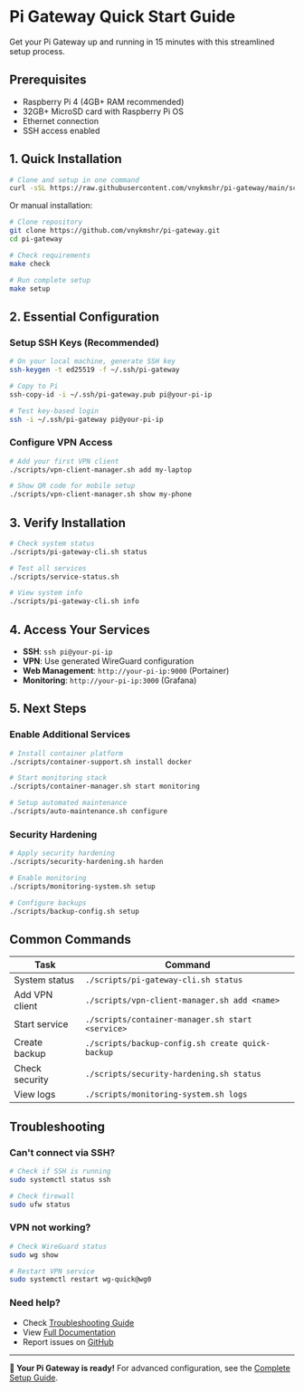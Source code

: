 # Pi Gateway Quick Start Guide

Get your Pi Gateway up and running in 15 minutes with this streamlined setup process.

## Prerequisites

- Raspberry Pi 4 (4GB+ RAM recommended)
- 32GB+ MicroSD card with Raspberry Pi OS
- Ethernet connection
- SSH access enabled

## 1. Quick Installation

```bash
# Clone and setup in one command
curl -sSL https://raw.githubusercontent.com/vnykmshr/pi-gateway/main/scripts/quick-install.sh | bash
```

Or manual installation:

```bash
# Clone repository
git clone https://github.com/vnykmshr/pi-gateway.git
cd pi-gateway

# Check requirements
make check

# Run complete setup
make setup
```

## 2. Essential Configuration

### Setup SSH Keys (Recommended)

```bash
# On your local machine, generate SSH key
ssh-keygen -t ed25519 -f ~/.ssh/pi-gateway

# Copy to Pi
ssh-copy-id -i ~/.ssh/pi-gateway.pub pi@your-pi-ip

# Test key-based login
ssh -i ~/.ssh/pi-gateway pi@your-pi-ip
```

### Configure VPN Access

```bash
# Add your first VPN client
./scripts/vpn-client-manager.sh add my-laptop

# Show QR code for mobile setup
./scripts/vpn-client-manager.sh show my-phone
```

## 3. Verify Installation

```bash
# Check system status
./scripts/pi-gateway-cli.sh status

# Test all services
./scripts/service-status.sh

# View system info
./scripts/pi-gateway-cli.sh info
```

## 4. Access Your Services

- **SSH**: `ssh pi@your-pi-ip`
- **VPN**: Use generated WireGuard configuration
- **Web Management**: `http://your-pi-ip:9000` (Portainer)
- **Monitoring**: `http://your-pi-ip:3000` (Grafana)

## 5. Next Steps

### Enable Additional Services

```bash
# Install container platform
./scripts/container-support.sh install docker

# Start monitoring stack
./scripts/container-manager.sh start monitoring

# Setup automated maintenance
./scripts/auto-maintenance.sh configure
```

### Security Hardening

```bash
# Apply security hardening
./scripts/security-hardening.sh harden

# Enable monitoring
./scripts/monitoring-system.sh setup

# Configure backups
./scripts/backup-config.sh setup
```

## Common Commands

| Task | Command |
|------|---------|
| System status | `./scripts/pi-gateway-cli.sh status` |
| Add VPN client | `./scripts/vpn-client-manager.sh add <name>` |
| Start service | `./scripts/container-manager.sh start <service>` |
| Create backup | `./scripts/backup-config.sh create quick-backup` |
| Check security | `./scripts/security-hardening.sh status` |
| View logs | `./scripts/monitoring-system.sh logs` |

## Troubleshooting

### Can't connect via SSH?
```bash
# Check if SSH is running
sudo systemctl status ssh

# Check firewall
sudo ufw status
```

### VPN not working?
```bash
# Check WireGuard status
sudo wg show

# Restart VPN service
sudo systemctl restart wg-quick@wg0
```

### Need help?
- Check [Troubleshooting Guide](troubleshooting.md)
- View [Full Documentation](../README.md)
- Report issues on [GitHub](https://github.com/vnykmshr/pi-gateway/issues)

---

**🎉 Your Pi Gateway is ready!** For advanced configuration, see the [Complete Setup Guide](setup-guide.md).
